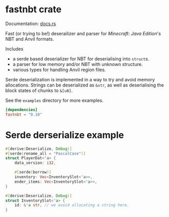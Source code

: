 # fastnbt crate

Documentation: [docs.rs](https://docs.rs/crate/fastnbt)

Fast (or trying to be!) deserailizer and parser for *Minecraft: Java Edition*'s NBT and Anvil formats.

Includes

* a serde based deserializer for NBT for deserialising into `struct`s.
* a parser for low memory and/or NBT with unknown structure.
* various types for handling Anvil region files.

Serde deserialization is implemented in a way to try and avoid memory allocations. Strings can be deserialized as `&str`, as well as deserialising the block states of chunks to `&[u8]`.

See the `examples` directory for more examples.

```toml
[dependencies]
fastnbt = "0.10"
```

# Serde derserialize example

```rust
#[derive(Deserialize, Debug)]
#[serde(rename_all = "PascalCase")]
struct PlayerDat<'a> {
    data_version: i32,

    #[serde(borrow)]
    inventory: Vec<InventorySlot<'a>>,
    ender_items: Vec<InventorySlot<'a>>,
}

#[derive(Deserialize, Debug)]
struct InventorySlot<'a> {
    id: &'a str, // we avoid allocating a string here.
}
```
